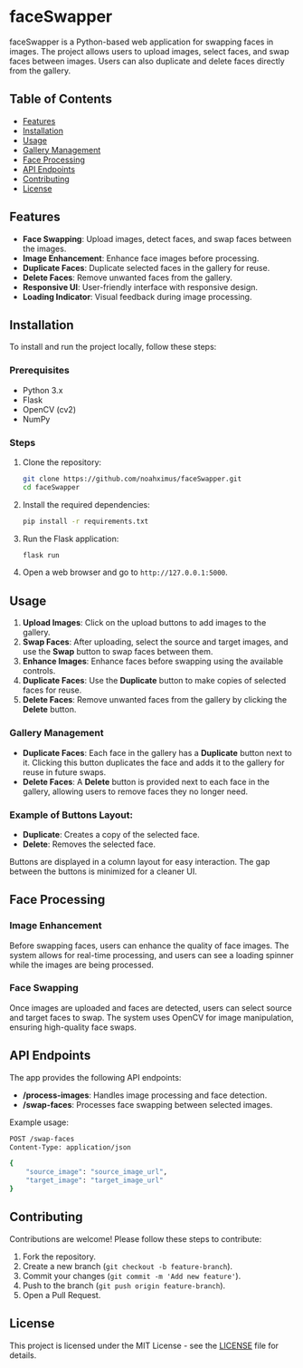 
# faceSwapper

faceSwapper is a Python-based web application for swapping faces in images. The project allows users to upload images, select faces, and swap faces between images. Users can also duplicate and delete faces directly from the gallery.

## Table of Contents

- [Features](#features)
- [Installation](#installation)
- [Usage](#usage)
- [Gallery Management](#gallery-management)
- [Face Processing](#face-processing)
- [API Endpoints](#api-endpoints)
- [Contributing](#contributing)
- [License](#license)

## Features

- **Face Swapping**: Upload images, detect faces, and swap faces between the images.
- **Image Enhancement**: Enhance face images before processing.
- **Duplicate Faces**: Duplicate selected faces in the gallery for reuse.
- **Delete Faces**: Remove unwanted faces from the gallery.
- **Responsive UI**: User-friendly interface with responsive design.
- **Loading Indicator**: Visual feedback during image processing.

## Installation

To install and run the project locally, follow these steps:

### Prerequisites

- Python 3.x
- Flask
- OpenCV (cv2)
- NumPy

### Steps

1. Clone the repository:

    ```bash
    git clone https://github.com/noahximus/faceSwapper.git
    cd faceSwapper
    ```

2. Install the required dependencies:

    ```bash
    pip install -r requirements.txt
    ```

3. Run the Flask application:

    ```bash
    flask run
    ```

4. Open a web browser and go to `http://127.0.0.1:5000`.

## Usage

1. **Upload Images**: Click on the upload buttons to add images to the gallery.
2. **Swap Faces**: After uploading, select the source and target images, and use the **Swap** button to swap faces between them.
3. **Enhance Images**: Enhance faces before swapping using the available controls.
4. **Duplicate Faces**: Use the **Duplicate** button to make copies of selected faces for reuse.
5. **Delete Faces**: Remove unwanted faces from the gallery by clicking the **Delete** button.

### Gallery Management

- **Duplicate Faces**: Each face in the gallery has a **Duplicate** button next to it. Clicking this button duplicates the face and adds it to the gallery for reuse in future swaps.
- **Delete Faces**: A **Delete** button is provided next to each face in the gallery, allowing users to remove faces they no longer need.

### Example of Buttons Layout:
- **Duplicate**: Creates a copy of the selected face.
- **Delete**: Removes the selected face.

Buttons are displayed in a column layout for easy interaction. The gap between the buttons is minimized for a cleaner UI.

## Face Processing

### Image Enhancement

Before swapping faces, users can enhance the quality of face images. The system allows for real-time processing, and users can see a loading spinner while the images are being processed.

### Face Swapping

Once images are uploaded and faces are detected, users can select source and target faces to swap. The system uses OpenCV for image manipulation, ensuring high-quality face swaps.

## API Endpoints

The app provides the following API endpoints:

- **/process-images**: Handles image processing and face detection.
- **/swap-faces**: Processes face swapping between selected images.

Example usage:

```bash
POST /swap-faces
Content-Type: application/json

{
    "source_image": "source_image_url",
    "target_image": "target_image_url"
}
```

## Contributing

Contributions are welcome! Please follow these steps to contribute:

1. Fork the repository.
2. Create a new branch (`git checkout -b feature-branch`).
3. Commit your changes (`git commit -m 'Add new feature'`).
4. Push to the branch (`git push origin feature-branch`).
5. Open a Pull Request.

## License

This project is licensed under the MIT License - see the [LICENSE](LICENSE) file for details.
